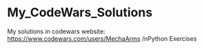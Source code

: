 # My_CodeWars_Solutions
My solutions in codewars website: https://www.codewars.com/users/MechaArms
/nPython Exercises

